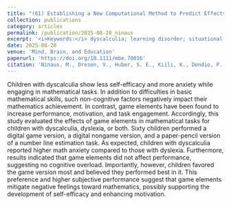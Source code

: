 ```yaml
---
title: "(61) Establishing a New Computational Method to Predict Effects of Gaming: A Feasibility Study on Growth Mindset"
collection: publications
category: articles
permalink: /publication/2025-08-28_ninaus
excerpt: '<i>Keywords:</i> dyscalculia; learning disorder; situational mastery experience; motivation; game-based learning'
date: 2025-08-28
venue: 'Mind, Brain, and Education'
paperurl: 'https://doi.org/10.1111/mbe.70016'
citation: 'Ninaus, M., Dresen, V., Huber, S. E., Kiili, K., Dondio, P., Weiss, E. M., & Moeller, K. (2025). Enhancing Situational Mastery Experience and Willingness to Learn with Game Elements in Children with Specific Learning Disorders. <i>Mind, Brain, and Education</i>'
---
```


Children with dyscalculia show less self-efficacy and more anxiety while engaging in mathematical tasks. In addition to difficulties in basic mathematical skills, such non-cognitive factors negatively impact their mathematics achievement. In contrast, game elements have been found to increase performance, motivation, and task engagement. Accordingly, this study evaluated the effects of game elements in mathematical tasks for children with dyscalculia, dyslexia, or both. Sixty children performed a digital game version, a digital nongame version, and a paper-pencil version of a number line estimation task. As expected, children with dyscalculia reported higher math anxiety compared to those with dyslexia. Furthermore, results indicated that game elements did not affect performance, suggesting no cognitive overload. Importantly, however, children favored the game version most and believed they performed best in it. This preference and higher subjective performance suggest that game elements mitigate negative feelings toward mathematics, possibly supporting the development of self-efficacy and enhancing motivation.